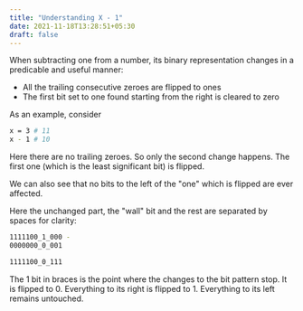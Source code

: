 ```yaml
---
title: "Understanding X - 1"
date: 2021-11-18T13:28:51+05:30
draft: false
---
```


When subtracting one from a number, its binary representation changes in a predicable and useful manner:

* All the trailing consecutive zeroes are flipped to ones
* The first bit set to one found starting from the right is cleared to zero

As an example, consider

```bash
x = 3 # 11
x - 1 # 10
```

Here there are no trailing zeroes. So only the second change happens. The first one (which is the least significant bit) is flipped. 

We can also see that no bits to the left of the "one" which is flipped are ever affected.

Here the unchanged part, the "wall" bit and the rest are separated by spaces for clarity:

```bash
1111100_1_000 -
0000000_0_001

1111100_0_111
```

The 1 bit in braces is the point where the changes to the bit pattern stop. It is flipped to 0. Everything to its right is flipped to 1. Everything to its left remains untouched.


